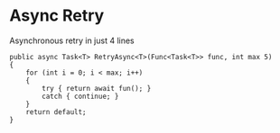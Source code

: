 # Async Retry
Asynchronous retry in just 4 lines

```
public async Task<T> RetryAsync<T>(Func<Task<T>> func, int max 5)
{
    for (int i = 0; i < max; i++)
    {
        try { return await fun(); }
        catch { continue; }
    }
    return default;
}
```
